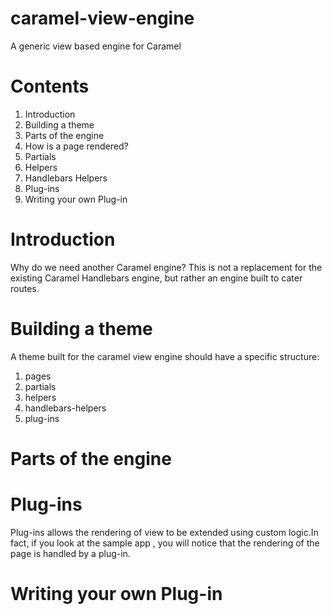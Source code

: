 caramel-view-engine
===================

A generic view based engine for Caramel

Contents
========
1. Introduction
2. Building a theme
2. Parts of the engine
3. How is a page rendered?
4. Partials
5. Helpers
6. Handlebars Helpers
7. Plug-ins
8. Writing your own Plug-in

Introduction
============
Why do we need another Caramel engine? This is not a replacement for the existing Caramel Handlebars engine, but rather an engine built to cater routes.


Building a theme
================
A theme built for the caramel view engine should have a specific structure:

1. pages
2. partials
3. helpers
4. handlebars-helpers 
5. plug-ins


Parts of the engine
===================

Plug-ins
========
Plug-ins allows the rendering of view to be extended using custom logic.In fact, if you look at the sample app , you will notice that the rendering of the page is handled by a plug-in.

Writing your own Plug-in
========================


